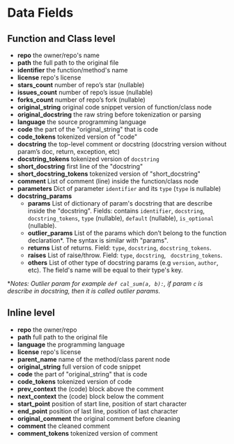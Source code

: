 # Data Fields

## Function and Class level

- **repo** the owner/repo's name
- **path** the full path to the original file
- **identifier** the function/method's name
- **license** repo's license
- **stars_count** number of repo’s star (nullable)
- **issues_count** number of repo’s issue (nullable)
- **forks_count** number of repo’s fork (nullable)
- **original_string** original code snippet version of function/class node
- **original_docstring** the raw string before tokenization or parsing
- **language** the source programming language
- **code** the part of the "original_string" that is code
- **code_tokens** tokenized version of "code"
- **docstring** the top-level comment or docstring (docstring version without param’s doc, return, exception, etc)
- **docstring_tokens** tokenized version of `docstring`
- **short_docstring** first line of the "docstring"
- **short_docstring_tokens** tokenized version of "short_docstring"
- **comment** List of comment (line) inside the function/class node
- **parameters** Dict of parameter `identifier` and its `type` (`type` is nullable)
- **docstring_params**
    - **params** List of dictionary of param's docstring that are describe inside the "docstring". Fields: contains `identifier`, `docstring`, `docstring_tokens`, `type` (nullable), `default` (nullable), `is_optional` (nullable).
    - **outlier_params** List of the params which don’t belong to the function declaration*. The syntax is similar with "params".
    - **returns** List of returns. Field: `type`, `docstring`, `docstring_tokens`.
    - **raises** List of raise/throw. Field: `type`, `docstring`, ` docstring_tokens`.
    - **others** List of other type of docstring params (e.g `version`, `author`, etc). The field's name will be equal to their type's key.

**Notes: Outlier param for example `def cal_sum(a, b):`, if param `c` is describe in docstring, then it is called outlier params.*


## Inline level

- **repo** the owner/repo
- **path** full path to the original file
- **language** the programming language
- **license** repo's license
- **parent_name** name of the method/class parent node
- **original_string** full version of code snippet
- **code** the part of "original_string" that is code
- **code_tokens** tokenized version of code
- **prev_context** the (code) block above the comment
- **next_context** the (code) block below the comment
- **start_point** position of start line, position of start character
- **end_point** position of last line, position of last character
- **original_comment** the original comment before cleaning
- **comment** the cleaned comment
- **comment_tokens** tokenized version of comment